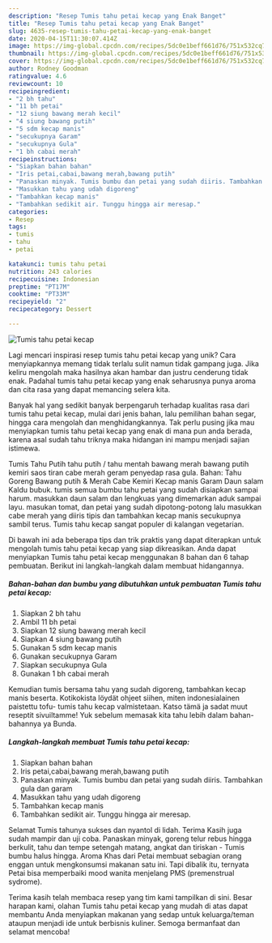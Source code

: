```yaml
---
description: "Resep Tumis tahu petai kecap yang Enak Banget"
title: "Resep Tumis tahu petai kecap yang Enak Banget"
slug: 4635-resep-tumis-tahu-petai-kecap-yang-enak-banget
date: 2020-04-15T11:30:07.414Z
image: https://img-global.cpcdn.com/recipes/5dc0e1beff661d76/751x532cq70/tumis-tahu-petai-kecap-foto-resep-utama.jpg
thumbnail: https://img-global.cpcdn.com/recipes/5dc0e1beff661d76/751x532cq70/tumis-tahu-petai-kecap-foto-resep-utama.jpg
cover: https://img-global.cpcdn.com/recipes/5dc0e1beff661d76/751x532cq70/tumis-tahu-petai-kecap-foto-resep-utama.jpg
author: Rodney Goodman
ratingvalue: 4.6
reviewcount: 10
recipeingredient:
- "2 bh tahu"
- "11 bh petai"
- "12 siung bawang merah kecil"
- "4 siung bawang putih"
- "5 sdm kecap manis"
- "secukupnya Garam"
- "secukupnya Gula"
- "1 bh cabai merah"
recipeinstructions:
- "Siapkan bahan bahan"
- "Iris petai,cabai,bawang merah,bawang putih"
- "Panaskan minyak. Tumis bumbu dan petai yang sudah diiris. Tambahkan gula dan garam"
- "Masukkan tahu yang udah digoreng"
- "Tambahkan kecap manis"
- "Tambahkan sedikit air. Tunggu hingga air meresap."
categories:
- Resep
tags:
- tumis
- tahu
- petai

katakunci: tumis tahu petai 
nutrition: 243 calories
recipecuisine: Indonesian
preptime: "PT17M"
cooktime: "PT33M"
recipeyield: "2"
recipecategory: Dessert

---
```



![Tumis tahu petai kecap](https://img-global.cpcdn.com/recipes/5dc0e1beff661d76/751x532cq70/tumis-tahu-petai-kecap-foto-resep-utama.jpg)

Lagi mencari inspirasi resep tumis tahu petai kecap yang unik? Cara menyiapkannya memang tidak terlalu sulit namun tidak gampang juga. Jika keliru mengolah maka hasilnya akan hambar dan justru cenderung tidak enak. Padahal tumis tahu petai kecap yang enak seharusnya punya aroma dan cita rasa yang dapat memancing selera kita.

Banyak hal yang sedikit banyak berpengaruh terhadap kualitas rasa dari tumis tahu petai kecap, mulai dari jenis bahan, lalu pemilihan bahan segar, hingga cara mengolah dan menghidangkannya. Tak perlu pusing jika mau menyiapkan tumis tahu petai kecap yang enak di mana pun anda berada, karena asal sudah tahu triknya maka hidangan ini mampu menjadi sajian istimewa.

Tumis Tahu Putih tahu putih / tahu mentah bawang merah bawang putih kemiri saos tiran cabe merah geram penyedap rasa gula. Bahan: Tahu Goreng Bawang putih &amp; Merah Cabe Kemiri Kecap manis Garam Daun salam Kaldu bubuk. tumis semua bumbu tahu petai yang sudah disiapkan sampai harum. masukkan daun salam dan lengkuas yang dimemarkan aduk sampai layu. masukan tomat, dan petai yang sudah dipotong-potong lalu masukkan cabe merah yang diiris tipis dan tambahkan kecap manis secukupnya sambil terus. Tumis tahu kecap sangat populer di kalangan vegetarian.


Di bawah ini ada beberapa tips dan trik praktis yang dapat diterapkan untuk mengolah tumis tahu petai kecap yang siap dikreasikan. Anda dapat menyiapkan Tumis tahu petai kecap menggunakan 8 bahan dan 6 tahap pembuatan. Berikut ini langkah-langkah dalam membuat hidangannya.

<!--inarticleads1-->

##### Bahan-bahan dan bumbu yang dibutuhkan untuk pembuatan Tumis tahu petai kecap:

1. Siapkan 2 bh tahu
1. Ambil 11 bh petai
1. Siapkan 12 siung bawang merah kecil
1. Siapkan 4 siung bawang putih
1. Gunakan 5 sdm kecap manis
1. Gunakan secukupnya Garam
1. Siapkan secukupnya Gula
1. Gunakan 1 bh cabai merah


Kemudian tumis bersama tahu yang sudah digoreng, tambahkan kecap manis beserta. Kotikokista löydät ohjeet siihen, miten indonesialainen paistettu tofu- tumis tahu kecap valmistetaan. Katso tämä ja sadat muut reseptit sivuiltamme! Yuk sebelum memasak kita tahu lebih dalam bahan-bahannya ya Bunda. 

<!--inarticleads2-->

##### Langkah-langkah membuat Tumis tahu petai kecap:

1. Siapkan bahan bahan
1. Iris petai,cabai,bawang merah,bawang putih
1. Panaskan minyak. Tumis bumbu dan petai yang sudah diiris. Tambahkan gula dan garam
1. Masukkan tahu yang udah digoreng
1. Tambahkan kecap manis
1. Tambahkan sedikit air. Tunggu hingga air meresap.


Selamat Tumis tahunya sukses dan nyantol di lidah. Terima Kasih juga sudah mampir dan uji coba. Panaskan minyak, goreng telur rebus hingga berkulit, tahu dan tempe setengah matang, angkat dan tiriskan - Tumis bumbu halus hingga. Aroma Khas dari Petai membuat sebagian orang enggan untuk mengkonsumsi makanan satu ini. Tapi dibalik itu, ternyata Petai bisa memperbaiki mood wanita menjelang PMS (premenstrual sydrome). 

Terima kasih telah membaca resep yang tim kami tampilkan di sini. Besar harapan kami, olahan Tumis tahu petai kecap yang mudah di atas dapat membantu Anda menyiapkan makanan yang sedap untuk keluarga/teman ataupun menjadi ide untuk berbisnis kuliner. Semoga bermanfaat dan selamat mencoba!
